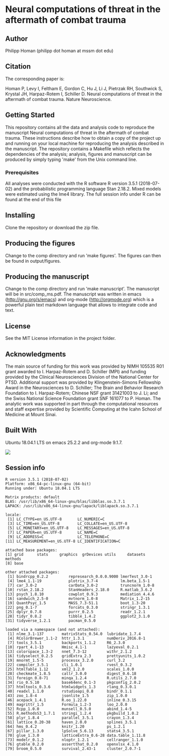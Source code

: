 
# Neural computations of threat in the aftermath of combat trauma



## Author

Philipp Homan (philipp dot homan at mssm dot edu)


## Citation

The corresponding paper is:

Homan P, Levy I, Feltham E, Gordon C, Hu J, Li J, Pietrzak RH, Southwick
S, Krystal JH, Harpaz-Rotem I, Schiller D. Neural computations of threat
in the aftermath of combat trauma. Nature Neuroscience.


## Getting Started

This repository contains all the data and analysis code to reproduce the
manuscript Neural computations of threat in the aftermath of combat
trauma. These instructions describe how to obtain a copy of the project
up and running on your local machine for reproducing the analysis
described in the manuscript. The repository contains a Makefile which
reflects the dependencies of the analysis; analysis, figures and
manuscript can be produced by simply typing 'make' from the Unix command
line.


### Prerequisites

All analyses were conducted with the R software 
R version 3.5.1 (2018-07-02) and the probabilistic
programming language Stan
2.18.2. Mixed models were estimated
using the lme4 library. The full session info under R can be found at
the end of this file


## Installing

Clone the repository or download the zip file.


## Producing the figures

Change to the comp directory and run 'make figures'. The figures can then
be found in output/figures.


## Producing the manuscript

Change to the comp directory and run 'make manuscript'. The manuscript
will be in src/comp\_ms.pdf. The manuscript was written in emacs
(<http://gnu.org/s/emacs>) and org-mode (<http://orgmode.org>) which is a
powerful plain text markdown language that allows to integrate code and
text.


## License

See the MIT License information in the project folder.


## Acknowledgments

The main source of funding for this work was provided by NIMH 105535 R01
grant awarded to I. Harpaz-Rotem and D. Schiller (MPI) and funding
provided by the Clinical Neurosciences Division of the National Center
for PTSD. Additional support was provided by Klingenstein-Simons
Fellowship Award in the Neurosciences to D. Schiller; The Brain and
Behavior Research Foundation to I. Harpaz-Rotem; Chinese NSF grant
31421003 to J. Li; and the Swiss National Science Foundation grant SNF
161077 to P. Homan. The analytic work was supported in part through the
computational resources and staff expertise provided by Scientific
Computing at the Icahn School of Medicine at Mount Sinai.


## Built With

Ubuntu 18.04.1 LTS on emacs
25.2.2 and org-mode
9.1.7.

![](http://c.statcounter.com/11890365/0/aeab257f/1/)
## Session info

    R version 3.5.1 (2018-07-02)
    Platform: x86_64-pc-linux-gnu (64-bit)
    Running under: Ubuntu 18.04.1 LTS
    
    Matrix products: default
    BLAS: /usr/lib/x86_64-linux-gnu/blas/libblas.so.3.7.1
    LAPACK: /usr/lib/x86_64-linux-gnu/lapack/liblapack.so.3.7.1
    
    locale:
     [1] LC_CTYPE=en_US.UTF-8       LC_NUMERIC=C              
     [3] LC_TIME=en_US.UTF-8        LC_COLLATE=en_US.UTF-8    
     [5] LC_MONETARY=en_US.UTF-8    LC_MESSAGES=en_US.UTF-8   
     [7] LC_PAPER=en_US.UTF-8       LC_NAME=C                 
     [9] LC_ADDRESS=C               LC_TELEPHONE=C            
    [11] LC_MEASUREMENT=en_US.UTF-8 LC_IDENTIFICATION=C       
    
    attached base packages:
    [1] grid      stats     graphics  grDevices utils     datasets  methods  
    [8] base     
    
    other attached packages:
     [1] bindrcpp_0.2.2         represearch_0.0.0.9000 lmerTest_3.0-1        
     [4] lme4_1.1-19            plotrix_3.7-4          lm.beta_1.5-1         
     [7] car_3.0-2              carData_3.0-2          truncnorm_1.0-8       
    [10] rstan_2.18.2           StanHeaders_2.18.0     R.matlab_3.6.2        
    [13] psych_1.8.10           cowplot_0.9.3          mediation_4.4.6       
    [16] sandwich_2.5-0         mvtnorm_1.0-8          Matrix_1.2-15         
    [19] QuantPsyc_1.5          MASS_7.3-51.1          boot_1.3-20           
    [22] png_0.1-7              forcats_0.3.0          stringr_1.3.1         
    [25] dplyr_0.7.8            purrr_0.2.5            readr_1.2.1           
    [28] tidyr_0.8.2            tibble_1.4.2           ggplot2_3.1.0         
    [31] tidyverse_1.2.1        pacman_0.5.0          
    
    loaded via a namespace (and not attached):
     [1] nlme_3.1-137        matrixStats_0.54.0  lubridate_1.7.4    
     [4] RColorBrewer_1.1-2  httr_1.3.1          numDeriv_2016.8-1  
     [7] tools_3.5.1         backports_1.1.2     R6_2.3.0           
    [10] rpart_4.1-13        Hmisc_4.1-1         lazyeval_0.2.1     
    [13] colorspace_1.3-2    nnet_7.3-12         withr_2.1.2        
    [16] tidyselect_0.2.5    gridExtra_2.3       prettyunits_1.0.2  
    [19] mnormt_1.5-5        processx_3.2.0      curl_3.2           
    [22] compiler_3.5.1      cli_1.0.1           rvest_0.3.2        
    [25] htmlTable_1.12      xml2_1.2.0          scales_1.0.0       
    [28] checkmate_1.8.5     callr_3.0.0         digest_0.6.18      
    [31] foreign_0.8-71      minqa_1.2.4         R.utils_2.7.0      
    [34] rio_0.5.10          base64enc_0.1-3     pkgconfig_2.0.2    
    [37] htmltools_0.3.6     htmlwidgets_1.3     rlang_0.3.0.1      
    [40] readxl_1.1.0        rstudioapi_0.8      bindr_0.1.1        
    [43] zoo_1.8-4           jsonlite_1.5        zip_1.0.0          
    [46] acepack_1.4.1       R.oo_1.22.0         inline_0.3.15      
    [49] magrittr_1.5        Formula_1.2-3       loo_2.0.0          
    [52] Rcpp_1.0.0          munsell_0.5.0       abind_1.4-5        
    [55] R.methodsS3_1.7.1   stringi_1.2.4       pkgbuild_1.0.2     
    [58] plyr_1.8.4          parallel_3.5.1      crayon_1.3.4       
    [61] lattice_0.20-38     haven_2.0.0         splines_3.5.1      
    [64] hms_0.4.2           knitr_1.20          ps_1.2.1           
    [67] pillar_1.3.0        lpSolve_5.6.13      stats4_3.5.1       
    [70] glue_1.3.0          latticeExtra_0.6-28 data.table_1.11.8  
    [73] modelr_0.1.2        nloptr_1.2.1        cellranger_1.1.0   
    [76] gtable_0.2.0        assertthat_0.2.0    openxlsx_4.1.0     
    [79] broom_0.5.0         survival_2.43-1     cluster_2.0.7-1

